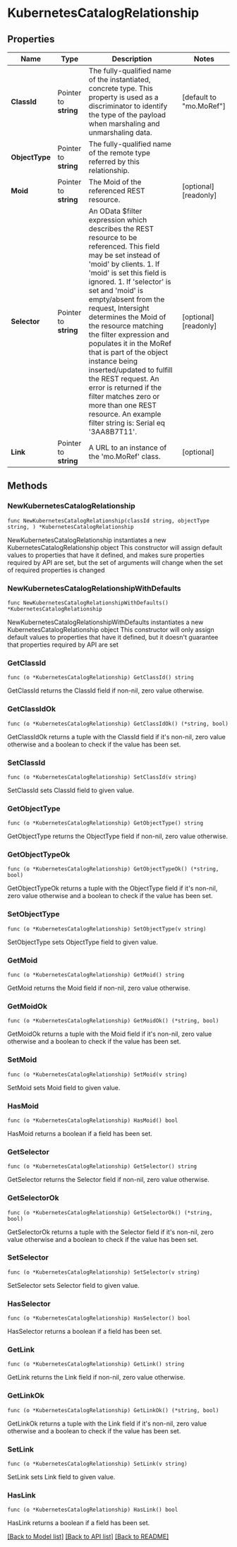 # KubernetesCatalogRelationship

## Properties

Name | Type | Description | Notes
------------ | ------------- | ------------- | -------------
**ClassId** | Pointer to **string** | The fully-qualified name of the instantiated, concrete type. This property is used as a discriminator to identify the type of the payload when marshaling and unmarshaling data. | [default to "mo.MoRef"]
**ObjectType** | Pointer to **string** | The fully-qualified name of the remote type referred by this relationship. | 
**Moid** | Pointer to **string** | The Moid of the referenced REST resource. | [optional] [readonly] 
**Selector** | Pointer to **string** | An OData $filter expression which describes the REST resource to be referenced. This field may be set instead of &#39;moid&#39; by clients. 1. If &#39;moid&#39; is set this field is ignored. 1. If &#39;selector&#39; is set and &#39;moid&#39; is empty/absent from the request, Intersight determines the Moid of the resource matching the filter expression and populates it in the MoRef that is part of the object instance being inserted/updated to fulfill the REST request. An error is returned if the filter matches zero or more than one REST resource. An example filter string is: Serial eq &#39;3AA8B7T11&#39;. | [optional] [readonly] 
**Link** | Pointer to **string** | A URL to an instance of the &#39;mo.MoRef&#39; class. | [optional] 

## Methods

### NewKubernetesCatalogRelationship

`func NewKubernetesCatalogRelationship(classId string, objectType string, ) *KubernetesCatalogRelationship`

NewKubernetesCatalogRelationship instantiates a new KubernetesCatalogRelationship object
This constructor will assign default values to properties that have it defined,
and makes sure properties required by API are set, but the set of arguments
will change when the set of required properties is changed

### NewKubernetesCatalogRelationshipWithDefaults

`func NewKubernetesCatalogRelationshipWithDefaults() *KubernetesCatalogRelationship`

NewKubernetesCatalogRelationshipWithDefaults instantiates a new KubernetesCatalogRelationship object
This constructor will only assign default values to properties that have it defined,
but it doesn't guarantee that properties required by API are set

### GetClassId

`func (o *KubernetesCatalogRelationship) GetClassId() string`

GetClassId returns the ClassId field if non-nil, zero value otherwise.

### GetClassIdOk

`func (o *KubernetesCatalogRelationship) GetClassIdOk() (*string, bool)`

GetClassIdOk returns a tuple with the ClassId field if it's non-nil, zero value otherwise
and a boolean to check if the value has been set.

### SetClassId

`func (o *KubernetesCatalogRelationship) SetClassId(v string)`

SetClassId sets ClassId field to given value.


### GetObjectType

`func (o *KubernetesCatalogRelationship) GetObjectType() string`

GetObjectType returns the ObjectType field if non-nil, zero value otherwise.

### GetObjectTypeOk

`func (o *KubernetesCatalogRelationship) GetObjectTypeOk() (*string, bool)`

GetObjectTypeOk returns a tuple with the ObjectType field if it's non-nil, zero value otherwise
and a boolean to check if the value has been set.

### SetObjectType

`func (o *KubernetesCatalogRelationship) SetObjectType(v string)`

SetObjectType sets ObjectType field to given value.


### GetMoid

`func (o *KubernetesCatalogRelationship) GetMoid() string`

GetMoid returns the Moid field if non-nil, zero value otherwise.

### GetMoidOk

`func (o *KubernetesCatalogRelationship) GetMoidOk() (*string, bool)`

GetMoidOk returns a tuple with the Moid field if it's non-nil, zero value otherwise
and a boolean to check if the value has been set.

### SetMoid

`func (o *KubernetesCatalogRelationship) SetMoid(v string)`

SetMoid sets Moid field to given value.

### HasMoid

`func (o *KubernetesCatalogRelationship) HasMoid() bool`

HasMoid returns a boolean if a field has been set.

### GetSelector

`func (o *KubernetesCatalogRelationship) GetSelector() string`

GetSelector returns the Selector field if non-nil, zero value otherwise.

### GetSelectorOk

`func (o *KubernetesCatalogRelationship) GetSelectorOk() (*string, bool)`

GetSelectorOk returns a tuple with the Selector field if it's non-nil, zero value otherwise
and a boolean to check if the value has been set.

### SetSelector

`func (o *KubernetesCatalogRelationship) SetSelector(v string)`

SetSelector sets Selector field to given value.

### HasSelector

`func (o *KubernetesCatalogRelationship) HasSelector() bool`

HasSelector returns a boolean if a field has been set.

### GetLink

`func (o *KubernetesCatalogRelationship) GetLink() string`

GetLink returns the Link field if non-nil, zero value otherwise.

### GetLinkOk

`func (o *KubernetesCatalogRelationship) GetLinkOk() (*string, bool)`

GetLinkOk returns a tuple with the Link field if it's non-nil, zero value otherwise
and a boolean to check if the value has been set.

### SetLink

`func (o *KubernetesCatalogRelationship) SetLink(v string)`

SetLink sets Link field to given value.

### HasLink

`func (o *KubernetesCatalogRelationship) HasLink() bool`

HasLink returns a boolean if a field has been set.


[[Back to Model list]](../README.md#documentation-for-models) [[Back to API list]](../README.md#documentation-for-api-endpoints) [[Back to README]](../README.md)



